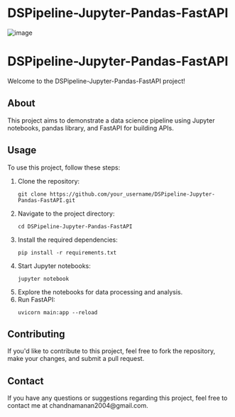 # DSPipeline-Jupyter-Pandas-FastAPI
![image](https://github.com/MananChandna/DSPipeline-Jupyter-Pandas-FastAPI/assets/139998502/617edc37-4550-4e8d-a90e-d37c46a99b52)

<!DOCTYPE html>
<html lang="en">
<head>
    <meta charset="UTF-8">
    <meta name="viewport" content="width=device-width, initial-scale=1.0">
</head>
<body>
    <h1>DSPipeline-Jupyter-Pandas-FastAPI</h1>
    <p>Welcome to the DSPipeline-Jupyter-Pandas-FastAPI project!</p>
    
  <h2>About</h2>
    <p>This project aims to demonstrate a data science pipeline using Jupyter notebooks, pandas library, and FastAPI for building APIs.</p>
    
  <h2>Usage</h2>
    <p>To use this project, follow these steps:</p>
    <ol>
        <li>Clone the repository:</li>
        <pre><code>git clone https://github.com/your_username/DSPipeline-Jupyter-Pandas-FastAPI.git</code></pre>
        <li>Navigate to the project directory:</li>
        <pre><code>cd DSPipeline-Jupyter-Pandas-FastAPI</code></pre>
        <li>Install the required dependencies:</li>
        <pre><code>pip install -r requirements.txt</code></pre>
        <li>Start Jupyter notebooks:</li>
        <pre><code>jupyter notebook</code></pre>
        <li>Explore the notebooks for data processing and analysis.</li>
        <li>Run FastAPI:</li>
        <pre><code>uvicorn main:app --reload</code></pre>
    </ol>
    
  <h2>Contributing</h2>
    <p>If you'd like to contribute to this project, feel free to fork the repository, make your changes, and submit a pull request.</p>
    
  <h2>Contact</h2>
    <p>If you have any questions or suggestions regarding this project, feel free to contact me at chandnamanan2004@gmail.com.</p>
</body>
</html>
